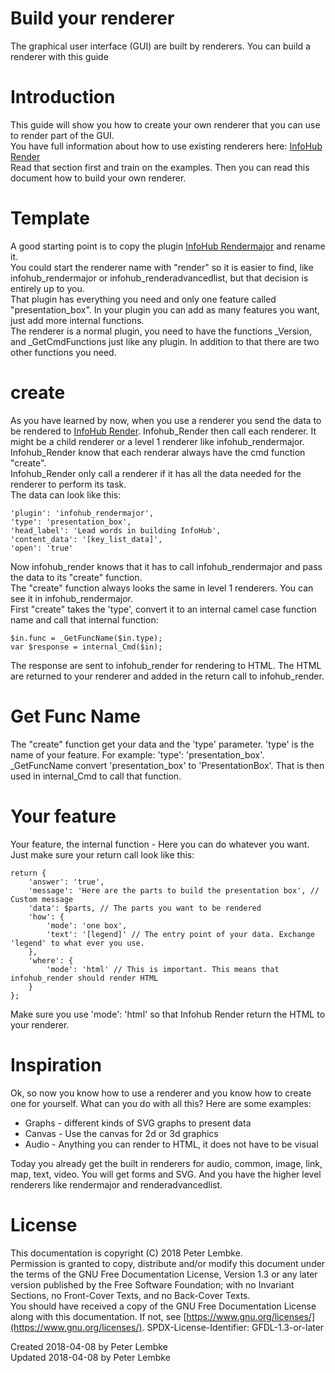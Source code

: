 # Build your renderer
The graphical user interface (GUI) are built by renderers. You can build a renderer with this guide  

# Introduction
This guide will show you how to create your own renderer that you can use to render part of the GUI.  
You have full information about how to use existing renderers here: [InfoHub Render](plugin,infohub_render)  
Read that section first and train on the examples. Then you can read this document how to build your own renderer.  

# Template
A good starting point is to copy the plugin [InfoHub Rendermajor](plugin,infohub_rendermajor) and rename it.  
You could start the renderer name with "render" so it is easier to find, like infohub_rendermajor or infohub_renderadvancedlist, but that decision is entirely up to you.  
That plugin has everything you need and only one feature called "presentation_box". In your plugin you can add as many features you want, just add more internal functions.  
The renderer is a normal plugin, you need to have the functions _Version, and _GetCmdFunctions just like any plugin. In addition to that there are two other functions you need.  

# create
As you have learned by now, when you use a renderer you send the data to be rendered to [InfoHub Render](plugin,infohub_render).
Infohub_Render then call each renderer. It might be a child renderer or a level 1 renderer like infohub_rendermajor. Infohub_Render know that each renderar always have the cmd function "create".  
Infohub_Render only call a renderer if it has all the data needed for the renderer to perform its task.  
The data can look like this:  

```
'plugin': 'infohub_rendermajor',
'type': 'presentation_box',
'head_label': 'Lead words in building InfoHub',
'content_data': '[key_list_data]',
'open': 'true'
```

Now infohub_render knows that it has to call infohub_rendermajor and pass the data to its "create" function.  
The "create" function always looks the same in level 1 renderers. You can see it in infohub_rendermajor.  
First "create" takes the 'type', convert it to an internal camel case function name and call that internal function:  

```
$in.func = _GetFuncName($in.type);
var $response = internal_Cmd($in);
```

The response are sent to infohub_render for rendering to HTML. The HTML are returned to your renderer and added in the return call to infohub_render.  

# Get Func Name
The "create" function get your data and the 'type' parameter. 'type' is the name of your feature. For example: 'type': 'presentation_box'.
_GetFuncName convert 'presentation_box' to 'PresentationBox'. That is then used in internal_Cmd to call that function.  

# Your feature
Your feature, the internal function - Here you can do whatever you want. Just make sure your return call look like this:  

```
return {
    'answer': 'true',
    'message': 'Here are the parts to build the presentation box', // Custom message
    'data': $parts, // The parts you want to be rendered
    'how': {
        'mode': 'one box',
        'text': '[legend]' // The entry point of your data. Exchange 'legend' to what ever you use.
    },
    'where': {
        'mode': 'html' // This is important. This means that infohub_render should render HTML
    }
};
```

Make sure you use 'mode': 'html' so that Infohub Render return the HTML to your renderer.  
    
# Inspiration
Ok, so now you know how to use a renderer and you know how to create one for yourself. What can you do with all this? Here are some examples:  

- Graphs - different kinds of SVG graphs to present data
- Canvas - Use the canvas for 2d or 3d graphics
- Audio - Anything you can render to HTML, it does not have to be visual

Today you already get the built in renderers for audio, common, image, link, map, text, video. You will get forms and SVG. And you have the higher level renderers like rendermajor and renderadvancedlist.  

# License
This documentation is copyright (C) 2018 Peter Lembke.  
Permission is granted to copy, distribute and/or modify this document under the terms of the GNU Free Documentation License, Version 1.3 or any later version published by the Free Software Foundation; with no Invariant Sections, no Front-Cover Texts, and no Back-Cover Texts.  
You should have received a copy of the GNU Free Documentation License along with this documentation. If not, see [https://www.gnu.org/licenses/](https://www.gnu.org/licenses/).  SPDX-License-Identifier: GFDL-1.3-or-later  

Created 2018-04-08 by Peter Lembke  
Updated 2018-04-08 by Peter Lembke  
